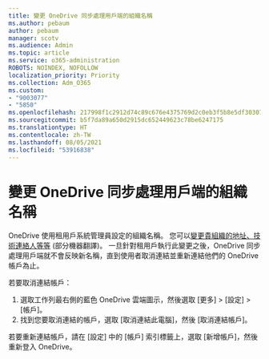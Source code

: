 ```yaml
---
title: 變更 OneDrive 同步處理用戶端的組織名稱
ms.author: pebaum
author: pebaum
manager: scotv
ms.audience: Admin
ms.topic: article
ms.service: o365-administration
ROBOTS: NOINDEX, NOFOLLOW
localization_priority: Priority
ms.collection: Adm_O365
ms.custom:
- "9003077"
- "5850"
ms.openlocfilehash: 217998f1c2912d74c89c676e4375769d2c0eb3f5b8e5df303071bc3c51ef74d5
ms.sourcegitcommit: b5f7da89a650d2915dc652449623c78be6247175
ms.translationtype: HT
ms.contentlocale: zh-TW
ms.lasthandoff: 08/05/2021
ms.locfileid: "53916838"
---
```

# <a name="change-the-organization-name-for-the-onedrive-sync-client"></a>變更 OneDrive 同步處理用戶端的組織名稱

OneDrive 使用租用戶系統管理員設定的組織名稱。  您可以[變更貴組織的地址、技術連絡人等等](https://docs.microsoft.com/microsoft-365/admin/manage/change-address-contact-and-more) \(部分機器翻譯\)。 一旦針對租用戶執行此變更之後，OneDrive 同步處理用戶端就不會反映新名稱，直到使用者取消連結並重新連結他們的 OneDrive 帳戶為止。

若要取消連結帳戶：

1. 選取工作列最右側的藍色 OneDrive 雲端圖示，然後選取 [更多] > [設定] > [帳戶]。
2. 找到您要取消連結的帳戶，選取 [取消連結此電腦]，然後 [取消連結帳戶]。

若要重新連結帳戶，請在 [設定] 中的 [帳戶] 索引標籤上，選取 [新增帳戶]，然後重新登入 OneDrive。